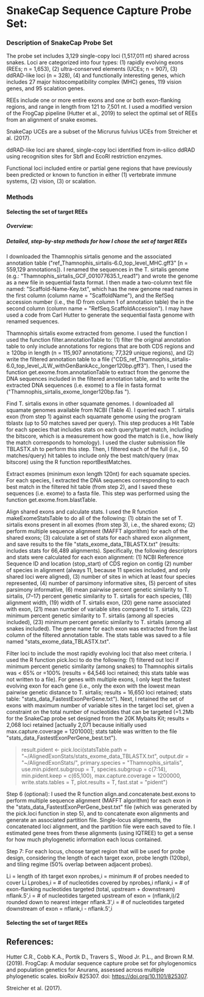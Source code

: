 # SnakeCap Sequence Capture Probe Set:

### Description of SnakeCap Probe Set

The probe set includes 3,129 single-copy loci (1,517,011 nt) shared across snakes. Loci are categorized into four types: (1) rapidly evolving exons (REEs; n = 1,653), (2) ultra-conserved elements (UCEs; n = 907), (3) ddRAD-like loci (n = 328), (4) and functionally interesting genes, which includes 27 major histocompatibility complex (MHC) genes, 119 vision genes, and 95 scalation genes.

REEs include one or more entire exons and one or both exon-flanking regions, and range in length from 121 to 7,501 nt. I used a modified version of the FrogCap pipeline (Hutter et al., 2019) to select the optimal set of REEs from an alignment of snake exomes.

SnakeCap UCEs are a subset of the Micrurus fulvius UCEs from Streicher et al. (2017).

ddRAD-like loci are shared, single-copy loci identified from in-silico ddRAD using recognition sites for SbfI and EcoRI restriction enzymes.

Functional loci included entire or partial gene regions that have previously been predicted or known to function in either (1) vertebrate immune systems, (2) vision, (3) or scalation.

### Methods

#### Selecting the set of target REEs

##### Overview:

##### Detailed, step-by-step methods for how I chose the set of target REEs 

I downloaded the Thamnophis sirtalis genome and the associated annotation table ("ref_Thamnophis_sirtalis-6.0_top_level_MHC.gff3" [n = 559,129 annotations]). I renamed the sequences in the T. sirtalis genome (e.g.: "Thamnophis_sirtalis_GCF_001077635.1_read1") and wrote the genome as a new file in sequential fasta format. I then made a two-column text file named: "Scaffold-Name-Key.txt", which has the new genome read names in the first column (column name = "ScaffoldName"), and the RefSeq accession number (i.e., the ID from column 1 of annotation table) the in the second column (column name = "RefSeq.ScaffoldAccession"). I may have used a code from Carl Hutter to generate the sequential fasta genome with renamed sequences.

Thamnophis sirtalis exome extracted from genome. I used the function I used the function filter.annotationTable to: (1) filter the original annotation table to only include annotations for regions that are both CDS regions and ≥ 120bp in length (n = 115,907 annotations; 77,329 unique regions), and (2) write the filtered annotation table to a file ("CDS_ref_Thamnophis_sirtalis-6.0_top_level_JLW_withGenBankAcc_longer120bp.gff3"). Then, I used the function get.exome.from.annotationTable to extract from the genome the DNA sequences included in the filtered annotation table, and to write the extracted DNA sequences (i.e. exome) to a file in fasta format ("Thamnophis_sirtalis_exome_longer120bp.fas ").

Find T. sirtalis exons in other squamate genomes. I downloaded all squamate genomes available from NCBI (Table 4). I queried each T. sirtalis exon (from step 1) against each squamate genome using the program tblastx (up to 50 matches saved per query). This step produces a Hit Table for each species that includes stats on each query/target match, including the bitscore, which is a measurement how good the match is (i.e., how likely the match corresponds to homology). I used the cluster submission file TBLASTX.sh to perform this step. Then, I filtered each of the full (i.e., 50 matches/query) hit tables to include only the best match/query (max bitscore) using the R function reportBestMatches.

Extract exomes (minimum exon length 120nt) for each squamate species. For each species, I extracted the DNA sequences corresponding to each best match in the filtered hit table (from step 2), and I saved these sequences (i.e. exome) to a fasta file. This step was performed using the function get.exome.from.blastTable.

Align shared exons and calculate stats. I used the R function makeExomeStatsTable to do all of the following: (1) obtain the set of T. sirtalis exons present in all exomes (from step 3), i.e., the shared exons; (2) perform multiple sequence alignment (MAFFT algorithm) for each of the shared exons; (3) calculate a set of stats for each shared exon alignment, and save results to the file "stats_exome_data_TBLASTX.txt" (results: includes stats for 66,489 alignments). Specifically, the following descriptors and stats were calculated for each exon alignment: (1) NCBI Reference Sequence ID and location (stop_start) of CDS region on contig (2) number of species in alignment (always 11, because 11 species included, and only shared loci were aligned), (3) number of sites in which at least four species represented, (4) number of parsimony informative sites, (5) percent of sites parsimony informative, (6) mean pairwise percent genetic similarity to T. sirtalis, (7–17) percent genetic similarity to T. sirtalis for each species, (18) alignment width, (19) width of T. sirtalis exon, (20) gene name associated with exon, (21) mean number of variable sites compared to T. sirtalis, (22) minimum percent genetic similarity to T. sirtalis (among all species included), (23) minimum percent genetic similarity to T. sirtalis (among all snakes included). The gene name for each exon was extracted from the last column of the filtered annotation table. The stats table was saved to a file named "stats_exome_data_TBLASTX.txt".

Filter loci to include the most rapidly evolving loci that also meet criteria. I used the R function pick.loci to do the following: (1) filtered out loci if minimum percent genetic similarity (among snakes) to Thamnophis sirtalis was < 65% or =100% (results = 64,546 loci retained; this stats table was not written to a file). For genes with multiple exons, I only kept the fastest evolving exon for each gene (i.e., only the exon with the lowest mean pairwise genetic distance to T. sirtalis; results = 16,650 loci retained; stats table: "stats_data_FastestExonPerGene.txt"). Next, I retained the set of exons with maximum number of variable sites in the target loci set, given a constraint on the total number of nucleotides that can be targeted (=1.2Mb for the SnakeCap probe set designed from the 20K Mybaits Kit; results = 2,068 loci retained [actually 2,071 because initially used max.capture.coverage = 1201000]; stats table was written to the file "stats_data_FastestExonPerGene_best.txt").

> result.pident <- pick.loci(statsTable.path = "~/AlignedExonStats/stats_exome_data_TBLASTX.txt", output.dir = "~/AlignedExonStats/", primary.species = "Thamnophis_sirtalis", use.min.pident.subgroup = T, species.subgroup = c(7:14), min.pident.keep = c(65,100), max.capture.coverage = 1200000, write.stats.tables = T, plot.results = T, fast.stat = "pident")

Step 6 (optional): I used the R function align.and.concatenate.best.exons to perform multiple sequence alignment (MAFFT algorithm) for each exon in the "stats_data_FastestExonPerGene_best.txt" file (which was generated by the pick.loci function in step 5), and to concatenate exon alignments and generate an associated partition file. Single-locus alignments, the concatenated loci alignment, and the partition file were each saved to file. I estimated gene trees from these alignments (using IQTREE) to get a sense for how much phylogenetic information each locus contained.

Step 7: For each locus, choose target region that will be used for probe design, considering the length of each target exon, probe length (120bp), and tiling regime (50% overlap between adjacent probes).

Li = length of ith target exon
nprobes,i = minimum # of probes needed to cover Li
Lprobes,i = # of nucleotides covered by nprobes,i
nflank,i = # of exon-flanking nucleotides targeted (total, upstream + downstream)
nflank.5',i = # of nucleotides targeted upstream of exon
= (nflank,i)/2 rounded down to nearest integer
nflank.3',i = # of nucleotides targeted downstream of exon
= nflank,i - nflank.5',i


#### Selecting the set of target REEs






## References:

Hutter C.R., Cobb K.A., Portik D., Travers S., Wood Jr. P.L., and Brown R.M. (2019). FrogCap: A modular sequence capture probe set for phylogenomics and population genetics for Anurans, assessed across multiple phylogenetic scales. bioRxiv 825307. doi: https://doi.org/10.1101/825307.

Streicher et al. (2017).


